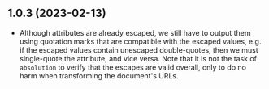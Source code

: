 ## 1.0.3 (2023-02-13)

* Although attributes are already escaped, we still have to output them
using quotation marks that are compatible with the escaped values, e.g.
if the escaped values contain unescaped double-quotes, then we must
single-quote the attribute, and vice versa. Note that it is not the task
of `absolution` to verify that the escapes are valid overall, only to
do no harm when transforming the document's URLs.

